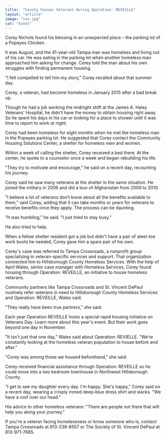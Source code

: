 ```yaml
---
title:  "County houses Veterans during Operation: REVEILLE"
layout: "article"
image: "rev.jpg"
cat: "Event"
---
```


Corey Nichols found his blessing in an unexpected place – the parking lot of a Popeyes Chicken.

It was August, and the 41-year-old Tampa man was homeless and living out of his car. He was eating in the parking lot when another homeless man approached him asking for change. Corey told the man about his own struggles with finding permanent housing.

"I felt compelled to tell him my story," Corey recalled about that summer day.

Corey, a veteran, had become homeless in January 2015 after a bad break up.

Though he had a job working the midnight shift at the James A. Haley Veterans' Hospital, he didn’t have the money to obtain housing right away. So he spent his days in his car or looking for a place to shower until it was time to report to work at night.

Corey had been homeless for eight months when he met the homeless man in the Popeyes parking lot. He suggested that Corey contact the Community Housing Solutions Center, a shelter for homeless men and women.

Within a week of calling the shelter, Corey received a bed there. At the center, he spoke to a counselor once a week and began rebuilding his life.

"They try to motivate and encourage," he said on a recent day, recounting his journey.

Corey said he saw many veterans at the shelter in the same situation. He joined the military in 2006 and did a tour of Afghanistan from 2009 to 2010.

"I believe a lot of veterans don’t know about all the benefits available to them," said Corey, adding that it can take months or years for veterans to receive benefits once they apply. The process can be daunting.

"It was humbling," he said. "I just tried to stay busy."

He also tried to help.

When a fellow shelter resident got a job but didn't have a pair of steel-toe work boots he needed, Corey gave him a spare pair of his own.

Corey's case was referred to Tampa Crossroads, a nonprofit group specializing in veteran-specific services and support. That organization connected him to Hillsborough County Homeless Services. With the help of April Wales, senior case manager with Homeless Services, Corey found housing through Operation: REVEILLE, an initiative to house homeless veterans.

Community partners like Tampa Crossroads and St. Vincent DePaul routinely refer veterans in need to Hillsborough County Homeless Services and Operation: REVEILLE, Wales said.

"They really have been true partners," she said.

Each year Operation REVEILLE hosts a special rapid housing initiative on Veterans Day. Learn more about this year's event. But their work goes beyond one day in November.

"It isn't just that one day," Wales said about Operation: REVIELLE. "We’re constantly looking at the homeless veteran population to house before and after."

"Corey was among those we housed beforehand," she said.

Corey received financial assistance through Operation: REVEILLE so he could move into a two bedroom townhouse in Northwest Hillsborough County.

"I get to see my daughter every day. I'm happy. She's happy," Corey said on a recent day, wearing a crisply ironed deep-blue dress shirt and slacks. "We have a roof over our head."

His advice to other homeless veterans: "There are people out there that will help you along your journey."

If you're a veteran facing homelessness or know someone who is, contact Tampa Crossroads at 813-238-8557 or The Society of St. Vincent DePaul at 813-971-7685.
